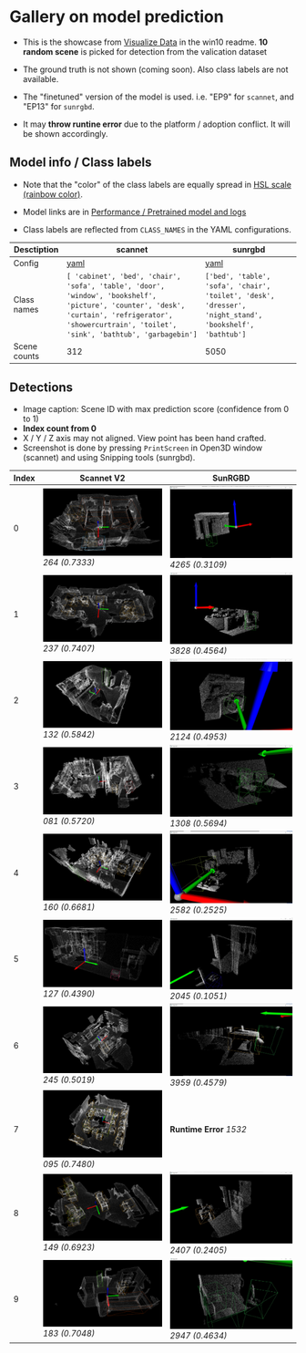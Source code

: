 # Gallery on model prediction #

- This is the showcase from [Visualize Data](https://github.com/6DammK9/CAGroup3D/blob/win10-dev/readme_win10.md#visualize-data) in the win10 readme. **10 random scene** is picked for detection from the valication dataset

- The ground truth is not shown (coming soon). Also class labels are not available.

- The "finetuned" version of the model is used. i.e. "EP9" for `scannet`, and "EP13" for `sunrgbd`.

- It may **throw runtine error** due to the platform / adoption conflict. It will be shown accordingly.

## Model info / Class labels ##

- Note that the "color" of the class labels are equally spread in [HSL scale (rainbow color)](https://en.wikipedia.org/wiki/HSL_and_HSV).

- Model links are in [Performance / Pretrained model and logs](https://github.com/6DammK9/CAGroup3D/blob/win10-dev/readme_win10.md#performance--pretrained-model-and-logs)

- Class labels are reflected from `CLASS_NAMES` in the YAML configurations.  

|Desctiption|scannet|sunrgbd|
|---|---|---|
|Config|[yaml](https://github.com/6DammK9/CAGroup3D/blob/win10-dev/tools/cfgs/scannet_models/CAGroup3D.yaml)|[yaml](https://github.com/6DammK9/CAGroup3D/blob/win10-dev/tools/cfgs/sunrgbd_models/CAGroup3D.yaml)|
|Class names|`[ 'cabinet', 'bed', 'chair', 'sofa', 'table', 'door', 'window', 'bookshelf', 'picture', 'counter', 'desk', 'curtain', 'refrigerator', 'showercurtrain', 'toilet', 'sink', 'bathtub', 'garbagebin']`|`['bed', 'table', 'sofa', 'chair', 'toilet', 'desk', 'dresser', 'night_stand', 'bookshelf', 'bathtub']`|
|Scene counts|312|5050|

## Detections ##

- Image caption: Scene ID with max prediction score (confidence from 0 to 1)
- **Index count from 0**
- X / Y / Z axis may not aligned. View point has been hand crafted.
- Screenshot is done by pressing `PrintScreen` in Open3D window (scannet) and using Snipping tools (sunrgbd).

|Index|Scannet V2|SunRGBD|
|---|---|---|
|0|![ScreenCapture_2023-04-08-23-26-39.png](ScreenCapture_2023-04-08-23-26-39.png) *264 (0.7333)*|![sunrgbd_0.JPG](sunrgbd_0.JPG) *4265 (0.3109)*|
|1|![ScreenCapture_2023-04-08-23-29-26.png](ScreenCapture_2023-04-08-23-29-26.png) *237 (0.7407)*|![sunrgbd_1.JPG](sunrgbd_1.JPG) *3828 (0.4564)*|
|2|![ScreenCapture_2023-04-08-23-32-18.png](ScreenCapture_2023-04-08-23-32-18.png) *132 (0.5842)*|![sunrgbd_2.JPG](sunrgbd_2.JPG) *2124 (0.4953)*|
|3|![ScreenCapture_2023-04-08-23-37-54.png](ScreenCapture_2023-04-08-23-37-54.png) *081 (0.5720)*|![sunrgbd_3.JPG](sunrgbd_3.JPG) *1308 (0.5694)*|
|4|![ScreenCapture_2023-04-08-23-41-35.png](ScreenCapture_2023-04-08-23-41-35.png) *160 (0.6681)*|![sunrgbd_4.JPG](sunrgbd_4.JPG) *2582 (0.2525)*|
|5|![ScreenCapture_2023-04-08-23-43-08.png](ScreenCapture_2023-04-08-23-43-08.png) *127 (0.4390)*|![sunrgbd_5.JPG](sunrgbd_5.JPG) *2045 (0.1051)*|
|6|![ScreenCapture_2023-04-08-23-45-15.png](ScreenCapture_2023-04-08-23-45-15.png) *245 (0.5019)*|![sunrgbd_6.JPG](sunrgbd_6.JPG) *3959 (0.4579)*|
|7|![ScreenCapture_2023-04-08-23-47-01.png](ScreenCapture_2023-04-08-23-47-01.png) *095 (0.7480)*|**Runtime Error** *1532*|
|8|![ScreenCapture_2023-04-08-23-49-49.png](ScreenCapture_2023-04-08-23-49-49.png) *149 (0.6923)*|![sunrgbd_8.JPG](sunrgbd_8.JPG) *2407 (0.2405)*|
|9|![ScreenCapture_2023-04-08-23-51-38.png](ScreenCapture_2023-04-08-23-51-38.png) *183 (0.7048)*|![sunrgbd_9.JPG](sunrgbd_9.JPG) *2947 (0.4634)*|
